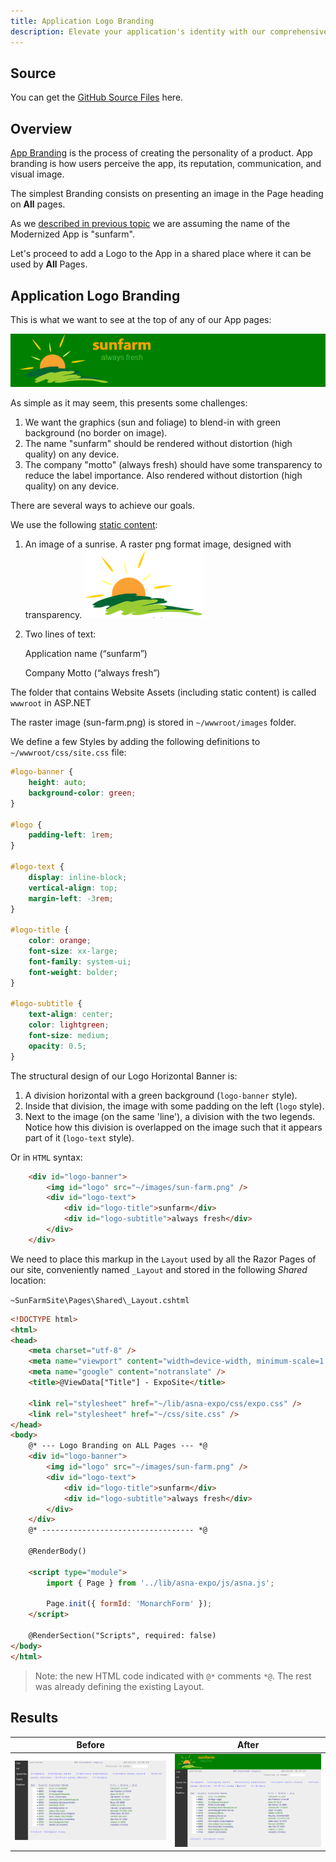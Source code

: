 ```yaml
---
title: Application Logo Branding
description: Elevate your application's identity with our comprehensive guide on Application Logo Branding. This resource delves into the importance of a well-designed logo in establishing a strong brand presence, enhancing user engagement, and setting your application apart in a crowded marketplace. From conceptualization to execution, learn how to create a memorable logo that resonates with your target audience and embodies your app's core values and functionality.
---
```

## Source

You can get the [GitHub Source Files](https://github.com/asnaqsys-examples/sunfarm-ui-enhancements) here.

## Overview

[App Branding](https://www.asynclabs.co/blog/digital-design/what-is-a-brand-app-and-why-your-business-needs-it/) is the process of creating the personality of a product. App branding is how users perceive the app, its reputation, communication, and visual image.

The simplest Branding consists on presenting an image in the Page heading on **All** pages.

As we [described in previous topic](/examples/sunfarm/enhance-remove-reverse-image.html) we are assuming the name of the Modernized App is "sunfarm".

Let's proceed to add a Logo to the App in a shared place where it can be used by **All** Pages.

## Application Logo Branding

This is what we want to see at the top of any of our App pages:

![Desired Logo rendering](./images/logo-heading-as-rendered.png)

As simple as it may seem, this presents some challenges:

1. We want the graphics (sun and foliage) to blend-in with green background (no border on image).
2. The name "sunfarm" should be rendered without distortion (high quality) on any device.
3. The company "motto" (always fresh) should have some transparency to reduce the label importance. Also rendered without distortion (high quality) on any device.

There are several ways to achieve our goals.

We use the following [static content](https://en.wikipedia.org/wiki/Static_web_page):

1. An image of a sunrise. A raster png format image, designed with transparency. 
![](./images/transparent-logo-no-text.png)

2. Two lines of text:

   Application name (“sunfarm”)

   Company Motto (“always fresh”)

The folder that contains Website Assets (including static content) is called `wwwroot` in ASP.NET 

The raster image (sun-farm.png) is stored in `~/wwwroot/images` folder.

We define a few Styles by adding the following definitions to `~/wwwroot/css/site.css` file:

```css
#logo-banner {
    height: auto;
    background-color: green;
}

#logo {
    padding-left: 1rem;
}

#logo-text {
    display: inline-block;
    vertical-align: top;
    margin-left: -3rem;
}

#logo-title {
    color: orange;
    font-size: xx-large;
    font-family: system-ui;
    font-weight: bolder;
}

#logo-subtitle {
    text-align: center;
    color: lightgreen;
    font-size: medium;
    opacity: 0.5;
}
```

The structural design of our Logo Horizontal Banner is:

1. A division horizontal with a green background (`logo-banner` style).
2. Inside that division, the image with some padding on the left (`logo` style).
2. Next to the image (on the same 'line'), a division with the two legends. Notice how this division is overlapped on the image such that it appears part of it (`logo-text` style).

Or in `HTML` syntax: 

```html
    <div id="logo-banner">
        <img id="logo" src="~/images/sun-farm.png" />
        <div id="logo-text">
            <div id="logo-title">sunfarm</div>
            <div id="logo-subtitle">always fresh</div>
        </div>
    </div>
```

We need to place this markup in the `Layout` used by all the Razor Pages of our site, conveniently named `_Layout` and stored in the following *Shared* location:

`
~SunFarmSite\Pages\Shared\_Layout.cshtml
`

```html
<!DOCTYPE html>
<html>
<head>
    <meta charset="utf-8" />
    <meta name="viewport" content="width=device-width, minimum-scale=1.0, maximum-scale=1.0" />
    <meta name="google" content="notranslate" />
    <title>@ViewData["Title"] - ExpoSite</title>

    <link rel="stylesheet" href="~/lib/asna-expo/css/expo.css" />
    <link rel="stylesheet" href="~/css/site.css" />
</head>
<body>
    @* --- Logo Branding on ALL Pages --- *@
    <div id="logo-banner">
        <img id="logo" src="~/images/sun-farm.png" />
        <div id="logo-text">
            <div id="logo-title">sunfarm</div>
            <div id="logo-subtitle">always fresh</div>
        </div>
    </div>
    @* ---------------------------------- *@

    @RenderBody()

    <script type="module">
        import { Page } from '../lib/asna-expo/js/asna.js';

        Page.init({ formId: 'MonarchForm' });
    </script>

    @RenderSection("Scripts", required: false)
</body>
</html>
```
 
>Note: the new HTML code indicated with `@*` comments `*@`. The rest was already defining the existing Layout.




## Results

| Before | After |
| :-: | :-: |
| ![Before](./images/migrated-customer-inquiry-no-reverse-image.png) | ![After](./images/logo-branded-cust-inquiry.png) |

